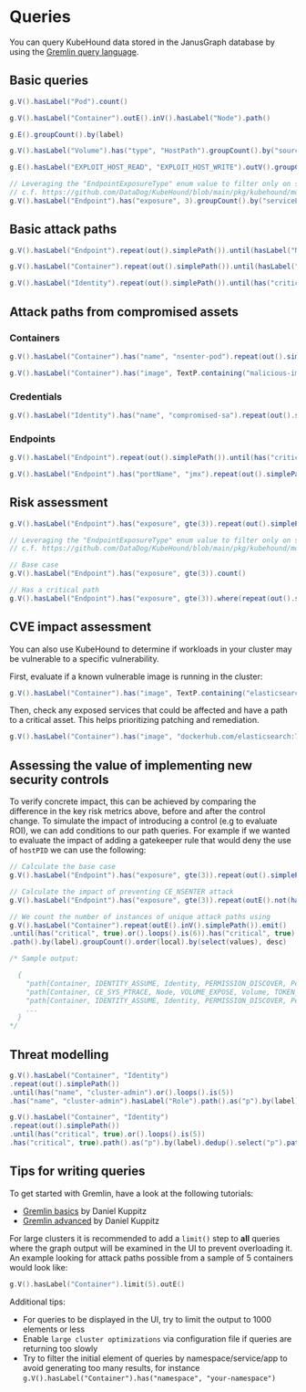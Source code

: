 # Queries 

You can query KubeHound data stored in the JanusGraph database by using the [Gremlin query language](https://docs.janusgraph.org/getting-started/gremlin/).

## Basic queries

``` java title="Count the number of pods in the cluster"
g.V().hasLabel("Pod").count()
```

``` java title="View all possible container escapes in the cluster"
g.V().hasLabel("Container").outE().inV().hasLabel("Node").path()
```

``` java title="List the names of all possible attacks in the cluster"
g.E().groupCount().by(label)
```

``` java title="View all the mounted host path volumes in the cluster"
g.V().hasLabel("Volume").has("type", "HostPath").groupCount().by("sourcePath")
```

``` java title="View host path mounts that can be exploited to escape to a node"
g.E().hasLabel("EXPLOIT_HOST_READ", "EXPLOIT_HOST_WRITE").outV().groupCount().by("sourcePath")
```

``` java title="View all service endpoints by service name in the cluster"
// Leveraging the "EndpointExposureType" enum value to filter only on services
// c.f. https://github.com/DataDog/KubeHound/blob/main/pkg/kubehound/models/shared/constants.go
g.V().hasLabel("Endpoint").has("exposure", 3).groupCount().by("serviceEndpoint")
```

## Basic attack paths

``` java title="All paths between an endpoint and a node"
g.V().hasLabel("Endpoint").repeat(out().simplePath()).until(hasLabel("Node")).path()
```

``` java title="All paths (up to 5 hops) between a container and a node"
g.V().hasLabel("Container").repeat(out().simplePath()).until(hasLabel("Node").or().loops().is(5)).hasLabel("Node").path()
```

``` java title="All attack paths (up to 6 hops) from any compomised identity (e.g. service account) to a critical asset"
g.V().hasLabel("Identity").repeat(out().simplePath()).until(has("critical", true).or().loops().is(6)).has("critical", true).path().limit(5)
```

## Attack paths from compromised assets 

### Containers

``` java title="Attack paths (up to 10 hops) from a known breached container to any critical asset"
g.V().hasLabel("Container").has("name", "nsenter-pod").repeat(out().simplePath()).until(has("critical", true).or().loops().is(10)).has("critical", true).path()
```

``` java title="Attack paths (up to 10 hops) from a known backdoored container image to any critical asset"
g.V().hasLabel("Container").has("image", TextP.containing("malicious-image")).repeat(out().simplePath()).until(has("critical", true).or().loops().is(10)).has("critical", true).path()
```

### Credentials

``` java title="Attack paths (up to 10 hops) from a known breached identity to a critical asset"
g.V().hasLabel("Identity").has("name", "compromised-sa").repeat(out().simplePath()).until(has("critical", true).or().loops().is(10)).has("critical", true).path()
```

### Endpoints

``` java title="Attack paths (up to 6 hops) from any endpoint to a critical asset:"
g.V().hasLabel("Endpoint").repeat(out().simplePath()).until(has("critical", true).or().loops().is(6)).has("critical", true).path().limit(5)
```

``` java title="Attack paths (up to 10 hops) from a known risky endpoint (e.g JMX) to a critical asset"
g.V().hasLabel("Endpoint").has("portName", "jmx").repeat(out().simplePath()).until(has("critical", true).or().loops().is(6)).has("critical", true).path().limit(5)
```

## Risk assessment

``` java title="What is the shortest exploitable path between an exposed service and a critical asset?"
g.V().hasLabel("Endpoint").has("exposure", gte(3)).repeat(out().simplePath()).until(has("critical", true).or().loops().is(7)).has("critical", true).path().count(local).min()
```

``` java title="What percentage of external facing services have an exploitable path to a critical asset?"
// Leveraging the "EndpointExposureType" enum value to filter only on services
// c.f. https://github.com/DataDog/KubeHound/blob/main/pkg/kubehound/models/shared/constants.go

// Base case
g.V().hasLabel("Endpoint").has("exposure", gte(3)).count()

// Has a critical path
g.V().hasLabel("Endpoint").has("exposure", gte(3)).where(repeat(out().simplePath()).until(has("critical", true).or().loops().is(10)).has("critical", true).limit(1)).count()
```

## CVE impact assessment

You can also use KubeHound to determine if workloads in your cluster may be vulnerable to a specific vulnerability.

First, evaluate if a known vulnerable image is running in the cluster:

```java
g.V().hasLabel("Container").has("image", TextP.containing("elasticsearch")).groupCount().by("image")
```

Then, check any exposed services that could be affected and have a path to a critical asset. This helps prioritizing patching and remediation.

```java
g.V().hasLabel("Container").has("image", "dockerhub.com/elasticsearch:7.1.4").where(inE("ENDPOINT_EXPLOIT").outV().has("exposure", gte(3))).where(repeat(out().simplePath()).until(has("critical", true).or().loops().is(10)).has("critical", true).limit(1))
```

## Assessing the value of implementing new security controls

To verify concrete impact, this can be achieved by comparing the difference in the key risk metrics above, before and after the control change. To simulate the impact of introducing a control (e.g to evaluate ROI), we can add conditions to our path queries. For example if we wanted to evaluate the impact of adding a gatekeeper rule that would deny the use of `hostPID` we can use the following:

``` java title="What percentage level of attack path reduction was achieved by the introduction of a control?"
// Calculate the base case
g.V().hasLabel("Endpoint").has("exposure", gte(3)).repeat(out().simplePath()).until(has("critical", true).or().loops().is(6)).has("critical", true).path().count()

// Calculate the impact of preventing CE_NSENTER attack
g.V().hasLabel("Endpoint").has("exposure", gte(3)).repeat(outE().not(hasLabel("CE_NSENTER")).inV().simplePath()).emit().until(has("critical", true).or().loops().is(6)).has("critical", true).path().count()
```

``` java title="What type of control would cut off the largest number of attack paths to a specific asset in the cluster?"
// We count the number of instances of unique attack paths using
g.V().hasLabel("Container").repeat(outE().inV().simplePath()).emit()
.until(has("critical", true).or().loops().is(6)).has("critical", true)
.path().by(label).groupCount().order(local).by(select(values), desc)

/* Sample output:

  {
    "path[Container, IDENTITY_ASSUME, Identity, PERMISSION_DISCOVER, PermissionSet, TOKEN_LIST, Identity, PERMISSION_DISCOVER, PermissionSet, TOKEN_LIST, Identity, PERMISSION_DISCOVER, PermissionSet]" : 191,
    "path[Container, CE_SYS_PTRACE, Node, VOLUME_EXPOSE, Volume, TOKEN_STEAL, Identity, PERMISSION_DISCOVER, PermissionSet, TOKEN_LIST, Identity, PERMISSION_DISCOVER, PermissionSet]" : 48,
    "path[Container, IDENTITY_ASSUME, Identity, PERMISSION_DISCOVER, PermissionSet, TOKEN_BRUTEFORCE, Identity, PERMISSION_DISCOVER, PermissionSet, TOKEN_LIST, Identity, PERMISSION_DISCOVER, PermissionSet]" : 48,
    ...
  }
*/
```

## Threat modelling

``` java title="All unique attack paths by labels to a specific asset (here, the cluster-admin role)"
g.V().hasLabel("Container", "Identity")
.repeat(out().simplePath())
.until(has("name", "cluster-admin").or().loops().is(5))
.has("name", "cluster-admin").hasLabel("Role").path().as("p").by(label).dedup().select("p").path()
```

``` java title="All unique attack paths by labels to a any critical asset"
g.V().hasLabel("Container", "Identity")
.repeat(out().simplePath())
.until(has("critical", true).or().loops().is(5))
.has("critical", true).path().as("p").by(label).dedup().select("p").path()
```

## Tips for writing queries

To get started with Gremlin, have a look at the following tutorials:

- [Gremlin basics](https://dkuppitz.github.io/gremlin-cheat-sheet/101.html) by Daniel Kuppitz
- [Gremlin advanced](https://dkuppitz.github.io/gremlin-cheat-sheet/102.html) by Daniel Kuppitz

For large clusters it is recommended to add a `limit()` step to **all** queries where the graph output will be examined in the UI to prevent overloading it. An example looking for attack paths possible from a sample of 5 containers would look like:

```go
g.V().hasLabel("Container").limit(5).outE()
```

Additional tips:
- For queries to be displayed in the UI, try to limit the output to 1000 elements or less
- Enable `large cluster optimizations` via configuration file if queries are returning too slowly
- Try to filter the initial element of queries by namespace/service/app to avoid generating too many results, for instance `g.V().hasLabel("Container").has("namespace", "your-namespace")`
